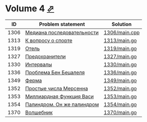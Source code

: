 # Volume 4 [⬀](https://acm.timus.ru/problemset.aspx?space=1&page=4)


| ID   | Problem statement                                                               | Solution                       |
|------|---------------------------------------------------------------------------------|--------------------------------|
| 1306 | [Медиана последовательности](https://acm.timus.ru/problem.aspx?space=1&num=1306) | [1306/main.cpp](1306/main.cpp) |
| 1313 | [К вопросу о спорте](https://acm.timus.ru/problem.aspx?space=1&num=1313)         | [1313/main.go](1313/main.go)   |
| 1319 | [Отель](https://acm.timus.ru/problem.aspx?space=1&num=1319)                      | [1319/main.go](1319/main.go)   |
| 1327 | [Предохранители](https://acm.timus.ru/problem.aspx?space=1&num=1327)             | [1327/main.go](1327/main.go)   |
| 1330 | [Интервалы](https://acm.timus.ru/problem.aspx?space=1&num=1330)                  | [1330/main.go](1330/main.go)   |
| 1336 | [Проблема Бен Бецалеля](https://acm.timus.ru/problem.aspx?space=1&num=1336)      | [1336/main.go](1336/main.go)   |
| 1349 | [Ферма](https://acm.timus.ru/problem.aspx?space=1&num=1349)                      | [1349/main.go](1349/main.go)   |
| 1352 | [Простые числа Мерсенна](https://acm.timus.ru/problem.aspx?space=1&num=1352)     | [1352/main.go](1352/main.go)   |
| 1353 | [Миллиардная Функция Васи](https://acm.timus.ru/problem.aspx?space=1&num=1353)   | [1353/main.go](1353/main.go)   |
| 1354 | [Палиндром. Он же палиндром](https://acm.timus.ru/problem.aspx?space=1&num=1354) | [1354/main.go](1354/main.go)   |
| 1370 | [Волшебник](https://acm.timus.ru/problem.aspx?space=1&num=1370)                  | [1370/main.go](1370/main.go)   |


